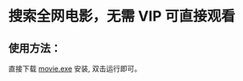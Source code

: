 # 搜索全网电影，无需 VIP 可直接观看
## 使用方法：
直接下载 [movie.exe](https://github.com/xiaoxuan6/movie/releases) 安装, 双击运行即可。